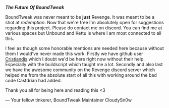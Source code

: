 ***The Future Of BoundTweak***

BoundTweak was never meant to be **just** Revenge. It was meant to be a shot at *redemption*.
Now that we're free I'm absolutely open for suggestions regarding this project. Please do contact me on discord. You can find me at various spaces but Unbound and Kettu is where I am most connected to all this.

I feel as though some honorable mentions are needed here because without them I would've never made this work. 
Firstly we have github user [Cristiandis](https://github.com/Cristiandis) which I doubt we'd be here right now without their help. Especially with the buildscript which taught me a lot.
Secondly and also last we have the awesome community on the Revenge discord server which helped me from the absolute start of all this with working around the bad code Castdrian had added.

Thank you all for being here and reading this <3

— Your fellow tinkerer, BoundTweak Maintainer CloudySn0w
